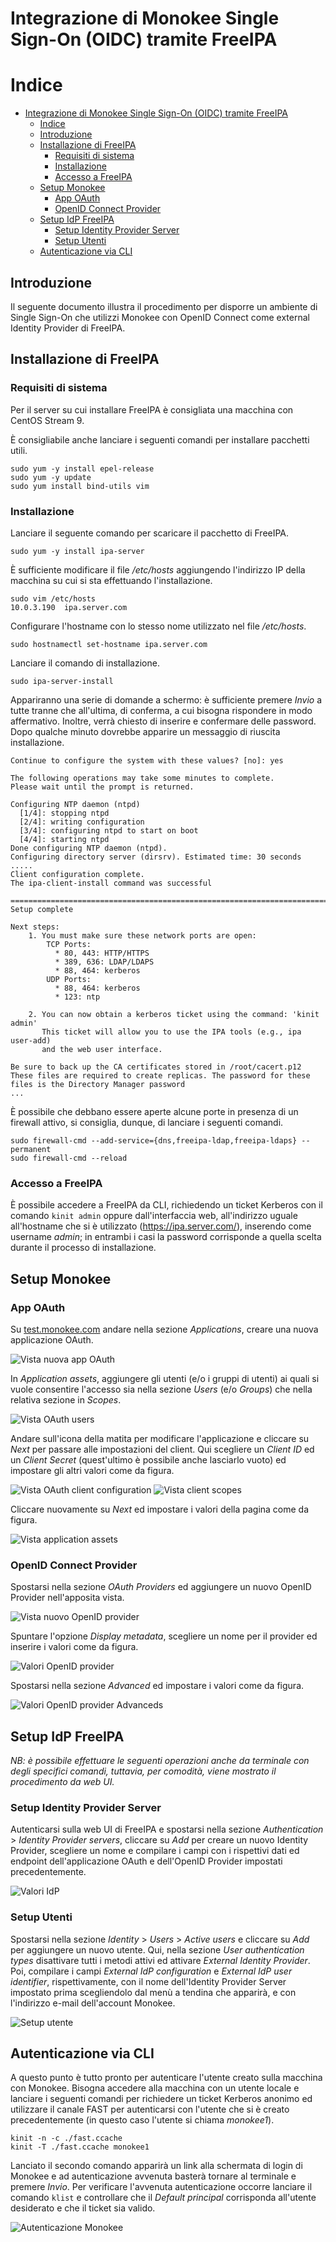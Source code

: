 # Integrazione di Monokee Single Sign-On (OIDC) tramite FreeIPA

# Indice
- [Integrazione di Monokee Single Sign-On (OIDC) tramite FreeIPA](#integrazione-di-monokee-single-sign-on-oidc-tramite-freeipa)
    - [Indice](#indice)
  - [Introduzione](#introduzione)
  - [Installazione di FreeIPA](#installazione-di-freeipa)
    - [Requisiti di sistema](#requisiti-di-sistema)
    - [Installazione](#installazione)
    - [Accesso a FreeIPA](#accesso-a-freeipa)
  - [Setup Monokee](#setup-monokee)
    - [App OAuth](#app-oauth)
    - [OpenID Connect Provider](#openid-connect-provider)
  - [Setup IdP FreeIPA](#setup-idp-freeipa)
    - [Setup Identity Provider Server](#setup-identity-provider-server)
    - [Setup Utenti](#setup-utenti)
  - [Autenticazione via CLI](#autenticazione-via-cli)
## Introduzione
Il seguente documento illustra il procedimento per disporre un ambiente di Single Sign-On che utilizzi Monokee con OpenID Connect come external Identity Provider di FreeIPA.

## Installazione di FreeIPA

### Requisiti di sistema
Per il server su cui installare FreeIPA è consigliata una macchina con CentOS Stream 9.

È consigliabile anche lanciare i seguenti comandi per installare pacchetti utili.

```
sudo yum -y install epel-release
sudo yum -y update
sudo yum install bind-utils vim
```

### Installazione

Lanciare il seguente comando per scaricare il pacchetto di FreeIPA.

```
sudo yum -y install ipa-server
```

È sufficiente modificare il file */etc/hosts* aggiungendo l'indirizzo IP della macchina su cui si sta effettuando l'installazione.

```
sudo vim /etc/hosts
10.0.3.190  ipa.server.com
```

Configurare l'hostname con lo stesso nome utilizzato nel file */etc/hosts*.

```
sudo hostnamectl set-hostname ipa.server.com
```

Lanciare il comando di installazione.

```
sudo ipa-server-install
```

Appariranno una serie di domande a schermo: è sufficiente premere *Invio* a tutte tranne che all'ultima, di conferma, a cui bisogna rispondere in modo affermativo. Inoltre, verrà chiesto di inserire e confermare delle password. Dopo qualche minuto dovrebbe apparire un messaggio di riuscita installazione.

```
Continue to configure the system with these values? [no]: yes

The following operations may take some minutes to complete.
Please wait until the prompt is returned.

Configuring NTP daemon (ntpd)
  [1/4]: stopping ntpd
  [2/4]: writing configuration
  [3/4]: configuring ntpd to start on boot
  [4/4]: starting ntpd
Done configuring NTP daemon (ntpd).
Configuring directory server (dirsrv). Estimated time: 30 seconds
.....
Client configuration complete.
The ipa-client-install command was successful

==============================================================================
Setup complete

Next steps:
	1. You must make sure these network ports are open:
		TCP Ports:
		  * 80, 443: HTTP/HTTPS
		  * 389, 636: LDAP/LDAPS
		  * 88, 464: kerberos
		UDP Ports:
		  * 88, 464: kerberos
		  * 123: ntp

	2. You can now obtain a kerberos ticket using the command: 'kinit admin'
	   This ticket will allow you to use the IPA tools (e.g., ipa user-add)
	   and the web user interface.

Be sure to back up the CA certificates stored in /root/cacert.p12
These files are required to create replicas. The password for these
files is the Directory Manager password
...
```

È possibile che debbano essere aperte alcune porte in presenza di un firewall attivo, si consiglia, dunque, di lanciare i seguenti comandi.

```
sudo firewall-cmd --add-service={dns,freeipa-ldap,freeipa-ldaps} --permanent
sudo firewall-cmd --reload
```

### Accesso a FreeIPA

È possibile accedere a FreeIPA da CLI, richiedendo un ticket Kerberos con il comando ```kinit admin``` oppure dall'interfaccia web, all'indirizzo uguale all'hostname che si è utilizzato (https://ipa.server.com/), inserendo come username *admin*; in entrambi i casi la password corrisponde a quella scelta durante il processo di installazione.  

## Setup Monokee

### App OAuth

Su [test.monokee.com](test.monokee.com) andare nella sezione *Applications*, creare una nuova applicazione OAuth. 

![Vista nuova app OAuth](./res/monokee-oauth-app.png)

In *Application assets*, aggiungere gli utenti (e/o i gruppi di utenti) ai quali si vuole consentire l'accesso sia nella sezione *Users* (e/o *Groups*) che nella relativa sezione in *Scopes*. 

![Vista OAuth users](./res/monokee-oauth-users.png)

Andare sull'icona della matita per modificare l'applicazione e cliccare su *Next* per passare alle impostazioni del client. Qui scegliere un *Client ID* ed un *Client Secret* (quest'ultimo è possibile anche lasciarlo vuoto) ed impostare gli altri valori come da figura. 

![Vista OAuth client configuration](./res/monokee-oauth-client.png)
![Vista client scopes](./res/monokee-oauth-client-scopes.png)

Cliccare nuovamente su *Next* ed impostare i valori della pagina come da figura.

![Vista application assets](./res/monokee-oauth-mapping.png)

### OpenID Connect Provider

Spostarsi nella sezione *OAuth Providers* ed aggiungere un nuovo OpenID Provider nell'apposita vista.

![Vista nuovo OpenID provider](./res/monokee-oidc.png)

Spuntare l'opzione *Display metadata*, scegliere un nome per il provider ed inserire i valori come da figura.

![Valori OpenID provider](./res/monokee-oidc-provider.png)

Spostarsi nella sezione *Advanced* ed impostare i valori come da figura.

![Valori OpenID provider Advanceds](./res/monokee-oidc-advanced.png)


## Setup IdP FreeIPA

*NB: è possibile effettuare le seguenti operazioni anche da terminale con degli specifici comandi, tuttavia, per comodità, viene mostrato il procedimento da web UI.*
### Setup Identity Provider Server


Autenticarsi sulla web UI di FreeIPA e spostarsi nella sezione *Authentication* > *Identity Provider servers*, cliccare su *Add* per creare un nuovo Identity Provider, scegliere un nome e compilare i campi con i rispettivi dati ed endpoint dell'applicazione OAuth e dell'OpenID Provider impostati precedentemente. 

![Valori IdP](./res/ipa-idp.png)

### Setup Utenti

Spostarsi nella sezione *Identity* > *Users* > *Active users* e cliccare su *Add* per aggiungere un nuovo utente. Qui, nella sezione *User authentication types* disattivare tutti i metodi attivi ed attivare *External Identity Provider*. Poi, compilare i campi *External IdP configuration* e *External IdP user identifier*, rispettivamente, con il nome dell'Identity Provider Server impostato prima scegliendolo dal menù a tendina che apparirà, e con l'indirizzo e-mail dell'account Monokee.

![Setup utente](./res/ipa-user.png)
## Autenticazione via CLI

A questo punto è tutto pronto per autenticare l'utente creato sulla macchina con Monokee. Bisogna accedere alla macchina con un utente locale e lanciare i seguenti comandi per richiedere un ticket Kerberos anonimo ed utilizzare il canale FAST per autenticarsi con l'utente che si è creato precedentemente (in questo caso l'utente si chiama *monokee1*).

```
kinit -n -c ./fast.ccache
kinit -T ./fast.ccache monokee1
```

Lanciato il secondo comando apparirà un link alla schermata di login di Monokee e ad autenticazione avvenuta basterà tornare al terminale e premere *Invio*. Per verificare l'avvenuta autenticazione occorre lanciare il comando ```klist``` e controllare che il *Default principal* corrisponda all'utente desiderato e che il ticket sia valido.

![Autenticazione Monokee](./res/ipa-cli.png)




